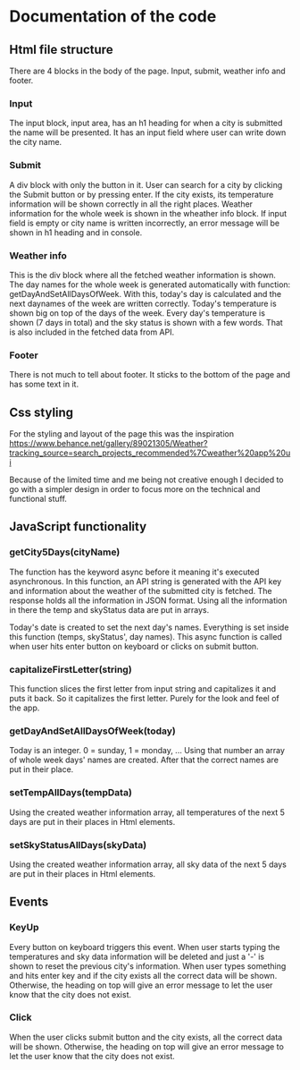 # Documentation of the code

## Html file structure

There are 4 blocks in the body of the page. Input, submit, weather info and footer.

### Input

The input block, input area, has an h1 heading for when a city is submitted the name will be presented.
It has an input field where user can write down the city name.

### Submit

A div block with only the button in it. User can search for a city by clicking the Submit button or by pressing enter.
If the city exists, its temperature information will be shown correctly in all the right places. Weather information for the whole week is shown in the wheather info block. If input field is empty or city name is written incorrectly, an error message will be shown in h1 heading and in console.

### Weather info

This is the div block where all the fetched weather information is shown. The day names for the whole week is generated automatically with function: getDayAndSetAllDaysOfWeek. With this, today's day is calculated and the next daynames of the week are written correctly. Today's temperature is shown big on top of the days of the week. Every day's temperature is shown (7 days in total) and the sky status is shown with a few words. That is also included in the fetched data from API.

### Footer

There is not much to tell about footer. It sticks to the bottom of the page and has some text in it.

## Css styling

For the styling and layout of the page this was the inspiration <https://www.behance.net/gallery/89021305/Weather?tracking_source=search_projects_recommended%7Cweather%20app%20ui>

Because of the limited time and me being not creative enough I decided to go with a simpler design in order to focus more on the technical and functional stuff.

## JavaScript functionality

### getCity5Days(cityName)

The function has the keyword async before it meaning it's executed asynchronous. In this function, an API string is generated with the API key and information about the weather of the submitted city is fetched. The response holds all the information in JSON format. Using all the information in there the temp and skyStatus data are put in arrays.

Today's date is created to set the next day's names. Everything is set inside this function (temps, skyStatus', day names). This async function is called when user hits enter button on keyboard or clicks on submit button.

### capitalizeFirstLetter(string)

This function slices the first letter from input string and capitalizes it and puts it back. So it capitalizes the first letter. Purely for the look and feel of the app.

### getDayAndSetAllDaysOfWeek(today)

Today is an integer. 0 = sunday, 1 = monday, ... Using that number an array of whole week days' names are created. After that the correct names are put in their place.

### setTempAllDays(tempData)

Using the created weather information array, all temperatures of the next 5 days are put in their places in Html elements.

### setSkyStatusAllDays(skyData)

Using the created weather information array, all sky data of the next 5 days are put in their places in Html elements.

## Events

### KeyUp

Every button on keyboard triggers this event. When user starts typing the temperatures and sky data information will be deleted and just a '-' is shown to reset the previous city's information. When user types something and hits enter key and if the city exists all the correct data will be shown. Otherwise, the heading on top will give an error message to let the user know that the city does not exist.

### Click

When the user clicks submit button and the city exists, all the correct data will be shown. Otherwise, the heading on top will give an error message to let the user know that the city does not exist.
